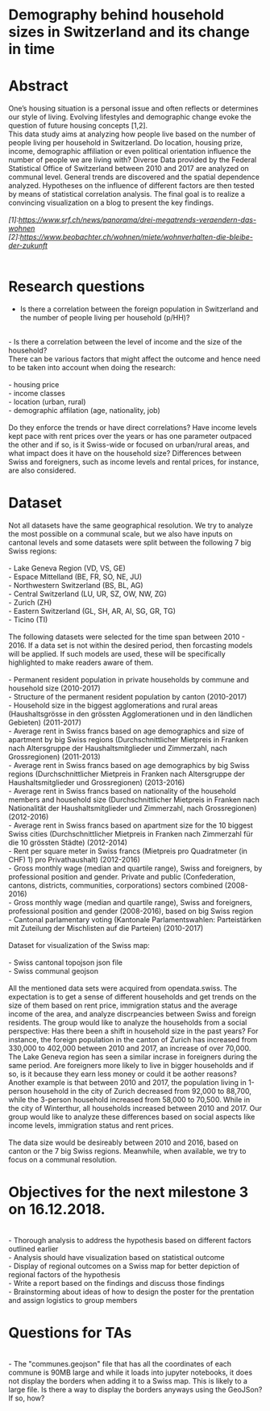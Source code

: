 # Demography behind household sizes in Switzerland and its change in time

# Abstract
One’s housing situation is a personal issue and often reflects or determines our style of living. Evolving lifestyles and demographic change evoke the question of future housing concepts [1,2].
<br />
This data study aims at analyzing how people live based on the number of people living per household in Switzerland. Do location, housing prize, income, demographic affiliation or even political orientation influence the number of people we are living with? Diverse Data provided by the Federal Statistical Office of Switzerland between 2010 and 2017 are analyzed on communal level. General trends are discovered and the spatial dependence analyzed. Hypotheses on the influence of different factors are then tested by means of statistical correlation analysis. The final goal is to realize a convincing visualization on a blog to present the key findings.
<br />
<br />
*[1]:https://www.srf.ch/news/panorama/drei-megatrends-veraendern-das-wohnen*
<br />
*[2]:https://www.beobachter.ch/wohnen/miete/wohnverhalten-die-bleibe-der-zukunft*
<br />
<br />

# Research questions
- Is there a correlation between the foreign population in Switzerland and the number of people living per household (p/HH)?
 <br />
- Is there a correlation between the level of income and the size of the household?
 <br />
There can be various factors that might affect the outcome and hence need to be taken into account when doing the research:
<br />
<br />
    - housing price
    <br />
    - income classes
    <br />
    - location (urban, rural)
    <br />
    - demographic affilation (age, nationality, job)
    <br />
    <br />
Do they enforce the trends or have direct correlations? Have income levels kept pace with rent prices over the years or has one parameter outpaced the other and if so, is it Swiss-wide or focused on urban/rural areas, and what impact does it have on the household size? Differences between Swiss and foreigners, such as income levels and rental prices, for instance, are also considered. 

# Dataset
Not all datasets have the same geographical resolution. We try to analyze the most possible on a communal scale, but we also have inputs on cantonal levels and some datasets were split between the following 7 big Swiss regions:
<br />
<br />
    - Lake Geneva Region (VD, VS, GE)
    <br />
    - Espace Mittelland (BE, FR, SO, NE, JU)
    <br />
    - Northwestern Switzerland (BS, BL, AG)
    <br />
    - Central Switzerland (LU, UR, SZ, OW, NW, ZG)
    <br />
    - Zurich (ZH)
    <br />
    - Eastern Switzerland (GL, SH, AR, AI, SG, GR, TG)
    <br />
    - Ticino (TI)
<br />
<br />
The following datasets were selected for the time span between 2010 - 2016. If a data set is not within the desired period, then forcasting models will be applied. If such models are used, these will be specifically highlighted to make readers aware of them.
<br />
<br />
    - Permanent resident population in private households by commune and household size (2010-2017)
    <br />
    - Structure of the permanent resident population by canton (2010-2017)
    <br />
    - Household size in the biggest agglomerations and rural areas (Haushaltsgrösse in den grössten Agglomerationen und in den ländlichen Gebieten) (2011-2017)
    <br />
    - Average rent in Swiss francs based on age demographics and size of apartment by big Swiss regions (Durchschnittlicher Mietpreis in Franken nach Altersgruppe der Haushaltsmitglieder und Zimmerzahl, nach Grossregionen) (2011-2013)
    <br />
    - Average rent in Swiss francs based on age demographics by big Swiss regions (Durchschnittlicher Mietpreis in Franken nach Altersgruppe der Haushaltsmitglieder und Grossregionen) (2013-2016)
    <br />
    - Average rent in Swiss francs based on nationality of the household members and household size (Durchschnittlicher Mietpreis in Franken nach Nationalität der Haushaltsmitglieder und Zimmerzahl, nach Grossregionen) (2012-2016)
    <br />
    - Average rent in Swiss francs based on apartment size for the 10 biggest Swiss cities (Durchschnittlicher Mietpreis in Franken nach Zimmerzahl für die 10 grössten Städte) (2012-2014)
    <br />
    - Rent per square meter in Swiss francs (Mietpreis pro Quadratmeter (in CHF) 1) pro Privathaushalt) (2012-2016)
    <br />
    - Gross monthly wage (median and quartile range), Swiss and foreigners, by professional position and gender. Private and public (Confederation, cantons, districts, communities, corporations) sectors combined (2008-2016)
    <br />
    - Gross monthly wage (median and quartile range), Swiss and foreigners, professional position and gender (2008-2016), based on big Swiss region
    <br />
    - Cantonal parlamentary voting (Kantonale Parlamentswahlen: Parteistärken mit Zuteilung der Mischlisten auf die Parteien) (2010-2017)
    <br />
    <br />
Dataset for visualization of the Swiss map:
    <br />
    <br />
    - Swiss cantonal topojson json file
    <br />
    - Swiss communal geojson
<br />
<br />
All the mentioned data sets were acquired from opendata.swiss. The expectation is to get a sense of different households and get trends on the size of them based on rent price, immigration status and the average income of the area, and analyze discrpeancies between Swiss and foreign residents. The group would like to analyze the households from a social perspective: Has there been a shift in household size in the past years? For instance, the foreign population in the canton of Zurich has increased from 330,000 to 402,000 between 2010 and 2017, an increase of over 70,000. The Lake Geneva region has seen a similar incrase in foreigners during the same period. Are foreigners more likely to live in bigger households and if so, is it because they earn less money or could it be aother reasons? Another example is that between 2010 and 2017, the population living in 1-person household in the city of Zurich decreased from 92,000 to 88,700, while the 3-person household increased from 58,000 to 70,500. While in the city of Winterthur, all households increased between 2010 and 2017. Our group would like to analyze these differences based on social aspects like income levels, immigration status and rent prices.
<br />
<br />
The data size would be desireably between 2010 and 2016, based on canton or the 7 big Swiss regions. Meanwhile, when available, we try to focus on a communal resolution. 
<br />
# Objectives for the next milestone 3 on 16.12.2018.
<br /> - Thorough analysis to address the hypothesis based on different factors outlined earlier
<br /> - Analysis should have visualization based on statistical outcome 
<br /> - Display of regional outcomes on a Swiss map for better depiction of regional factors of the hypothesis
<br /> - Write a report based on the findings and discuss those findings
<br /> - Brainstorming about ideas of how to design the poster for the prentation and assign logistics to group members 
# Questions for TAs
<br /> - The "communes.geojson" file that has all the coordinates of each commune is 90MB large and while it loads into jupyter notebooks, it does not display the borders when adding it to a Swiss map. This is likely to a large file. Is there a way to display the borders anyways using the GeoJSon? If so, how?
